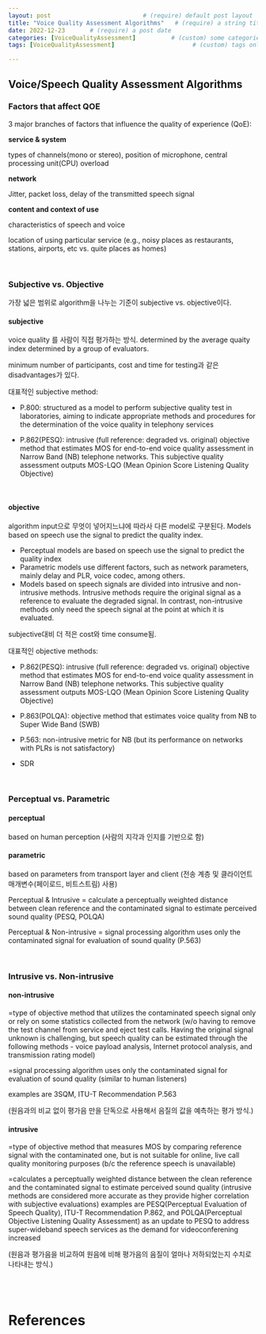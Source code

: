```yaml
---
layout: post                          # (require) default post layout
title: "Voice Quality Assessment Algorithms"   # (require) a string title
date: 2022-12-23       # (require) a post date
categories: [VoiceQualityAssessment]          # (custom) some categories, but make sure these categories already exists inside path of `category/`
tags: [VoiceQualityAssessment]                      # (custom) tags only for meta `property="article:tag"`

---
```


## Voice/Speech Quality Assessment Algorithms 

### Factors that affect QOE

3 major branches of factors that influence the quality of experience (QoE):

**service & system**

types of channels(mono or stereo), position of microphone, central processing unit(CPU) overload

**network**

Jitter, packet loss, delay of the transmitted speech signal

**content and context of use**

characteristics of speech and voice

location of using particular service (e.g., noisy places as restaurants, stations, airports, etc vs. quite places as homes)

<br>

### Subjective vs. Objective

가장 넓은 범위로 algorithm을 나누는 기준이 subjective vs. objective이다.

#### subjective

voice quality 를 사람이 직접 평가하는 방식. determined by the average quaity index determined by a group of evaluators.

minimum number of participants, cost and time for testing과 같은 disadvantages가 있다. 

대표적인 subjective method:

- P.800: structured as a model to perform subjective quality test in laboratories, aiming to indicate appropriate methods and procedures for the determination of the voice quality in telephony services

- P.862(PESQ): intrusive (full reference: degraded vs. original) objective method that estimates MOS for end-to-end voice quality assessment in Narrow Band (NB) telephone networks. This subjective quality assessment outputs MOS-LQO (Mean Opinion Score Listening Quality Objective)

<br>

#### objective

algorithm input으로 무엇이 넣어지느냐에 따라사 다른 model로 구분된다. Models based on speech use the signal to predict the quality index. 

- Perceptual models are based on speech use the signal to predict the quality index
- Parametric models use different factors, such as network parameters, mainly delay and PLR, voice codec, among others.
- Models based on speech signals are divided into intrusive and non-intrusive methods. Intrusive methods require the original signal as a reference to evaluate the degraded signal. In contrast, non-intrusive methods only need the speech signal at the point at which it is evaluated.

subjective대비 더 적은 cost와 time consume됨. 

대표적인 objective methods: 

- P.862(PESQ): intrusive (full reference: degraded vs. original) objective method that estimates MOS for end-to-end voice quality assessment in Narrow Band (NB) telephone networks. This subjective quality assessment outputs MOS-LQO (Mean Opinion Score Listening Quality Objective)

- P.863(POLQA): objective method that estimates voice quality from NB to Super Wide Band (SWB) 

- P.563: non-intrusive metric for NB (but its performance on networks with PLRs is not satisfactory)

- SDR

<br>

### Perceptual vs. Parametric 

#### perceptual

based on human perception (사람의 지각과 인지를 기반으로 함)

#### parametric

based on parameters from transport layer and client (전송 계층 및 클라이언트 매개변수(페이로드, 비트스트림) 사용)

Perceptual & Intrusive = calculate a perceptually weighted distance between clean reference and the contaminated signal to estimate perceived sound quality (PESQ, POLQA)

Perceptual & Non-intrusive = signal processing algorithm uses only the contaminated signal for evaluation of sound quality (P.563)

<br>

### Intrusive vs. Non-intrusive

#### non-intrusive

=type of objective method that utilizes the contaminated speech signal only or rely on some statistics collected from the network (w/o having to remove the test channel from service and eject test calls. Having the original signal unknown is challenging, but speech quality can be estimated through the following methods - voice payload analysis, Internet protocol analysis, and transmission rating model)

=signal processing algorithm uses only the contaminated signal for evaluation of sound quality
(similar to human listeners)

examples are 3SQM, ITU-T Recommendation P.563

(원음과의 비교 없이 평가음 만을 단독으로 사용해서 음질의 값을 예측하는 평가 방식.)

#### intrusive

=type of objective method that measures MOS by comparing reference signal with the contaminated one, but is not suitable for online, live call quality monitoring purposes (b/c the reference speech is unavailable)

=calculates a perceptually weighted distance between the clean reference and the contaminated signal to estimate 
perceived sound quality
(intrusive methods are considered more accurate as they provide higher correlation with subjective evaluations)
examples are PESQ(Perceptual Evaluation of Speech Quality), ITU-T Recommendation P.862,
and POLQA(Perceptual Objective Listening Quality Assessment) as an update to PESQ to address 
super-wideband speech services as the demand for videoconferening increased

(원음과 평가음을 비교하여 원음에 비해 평가음의 음질이 얼마나 저하되었는지 수치로 나타내는 방식.)

<br>

<br>

# References

